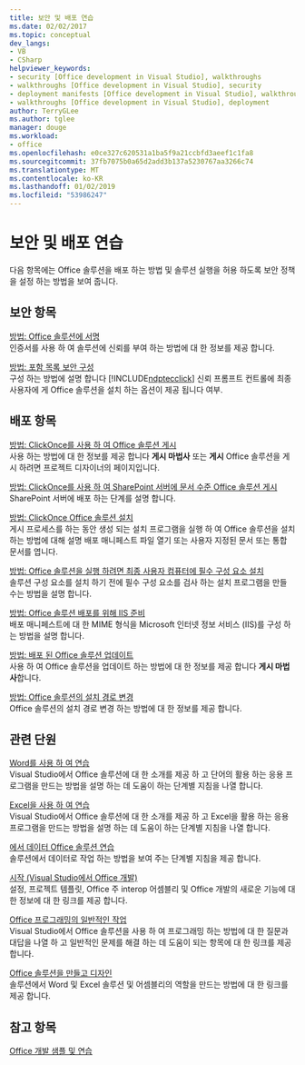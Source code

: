 ```yaml
---
title: 보안 및 배포 연습
ms.date: 02/02/2017
ms.topic: conceptual
dev_langs:
- VB
- CSharp
helpviewer_keywords:
- security [Office development in Visual Studio], walkthroughs
- walkthroughs [Office development in Visual Studio], security
- deployment manifests [Office development in Visual Studio], walkthroughs
- walkthroughs [Office development in Visual Studio], deployment
author: TerryGLee
ms.author: tglee
manager: douge
ms.workload:
- office
ms.openlocfilehash: e0ce327c620531a1ba5f9a21ccbfd3aeef1c1fa8
ms.sourcegitcommit: 37fb7075b0a65d2add3b137a5230767aa3266c74
ms.translationtype: MT
ms.contentlocale: ko-KR
ms.lasthandoff: 01/02/2019
ms.locfileid: "53986247"
---
```

# <a name="security-and-deployment-walkthroughs"></a>보안 및 배포 연습
  다음 항목에는 Office 솔루션을 배포 하는 방법 및 솔루션 실행을 허용 하도록 보안 정책을 설정 하는 방법을 보여 줍니다.  
  
## <a name="security-topics"></a>보안 항목  
 [방법: Office 솔루션에 서명](../vsto/how-to-sign-office-solutions.md)  
 인증서를 사용 하 여 솔루션에 신뢰를 부여 하는 방법에 대 한 정보를 제공 합니다.  
  
 [방법: 포함 목록 보안 구성](../vsto/how-to-configure-inclusion-list-security.md)  
 구성 하는 방법에 설명 합니다 [!INCLUDE[ndptecclick](../vsto/includes/ndptecclick-md.md)] 신뢰 프롬프트 컨트롤에 최종 사용자에 게 Office 솔루션을 설치 하는 옵션이 제공 됩니다 여부.  
  
## <a name="deployment-topics"></a>배포 항목  
 [방법: ClickOnce를 사용 하 여 Office 솔루션 게시](https://msdn.microsoft.com/2b6c247e-bc04-4ce4-bb64-c4e79bb3d5b8)  
 사용 하는 방법에 대 한 정보를 제공 합니다 **게시 마법사** 또는 **게시** Office 솔루션을 게시 하려면 프로젝트 디자이너의 페이지입니다.  
  
 [방법: ClickOnce를 사용 하 여 SharePoint 서버에 문서 수준 Office 솔루션 게시](https://msdn.microsoft.com/2408e809-fb78-42a1-9152-00afa1522e58)  
 SharePoint 서버에 배포 하는 단계를 설명 합니다.  
  
 [방법: ClickOnce Office 솔루션 설치](https://msdn.microsoft.com/14702f48-9161-4190-994c-78211fe18065)  
 게시 프로세스를 하는 동안 생성 되는 설치 프로그램을 실행 하 여 Office 솔루션을 설치 하는 방법에 대해 설명 배포 매니페스트 파일 열기 또는 사용자 지정된 문서 또는 통합 문서를 엽니다.  
  
 [방법: Office 솔루션을 실행 하려면 최종 사용자 컴퓨터에 필수 구성 요소 설치](https://msdn.microsoft.com/74dd2c52-838f-4abf-b2b4-4d7b0c2a0a98)  
 솔루션 구성 요소를 설치 하기 전에 필수 구성 요소를 검사 하는 설치 프로그램을 만들 수는 방법을 설명 합니다.  
  
 [방법: Office 솔루션 배포를 위해 IIS 준비](https://msdn.microsoft.com/f62bce70-81d4-4f8b-86e6-2f2afec5d9b4)  
 배포 매니페스트에 대 한 MIME 형식을 Microsoft 인터넷 정보 서비스 (IIS)를 구성 하는 방법을 설명 합니다.  
  
 [방법: 배포 된 Office 솔루션 업데이트](https://msdn.microsoft.com/be96db53-b6ea-46ab-b8d9-b76b098b3b13)  
 사용 하 여 Office 솔루션을 업데이트 하는 방법에 대 한 정보를 제공 합니다 **게시 마법사**합니다.  
  
 [방법: Office 솔루션의 설치 경로 변경](https://msdn.microsoft.com/d0eaa07b-2d72-4902-899f-2f9fb165b8fd)  
 Office 솔루션의 설치 경로 변경 하는 방법에 대 한 정보를 제공 합니다.  
  
## <a name="related-sections"></a>관련 단원  
 [Word를 사용 하 여 연습](../vsto/walkthroughs-using-word.md)  
 Visual Studio에서 Office 솔루션에 대 한 소개를 제공 하 고 단어의 활용 하는 응용 프로그램을 만드는 방법을 설명 하는 데 도움이 하는 단계별 지침을 나열 합니다.  
  
 [Excel을 사용 하 여 연습](../vsto/walkthroughs-using-excel.md)  
 Visual Studio에서 Office 솔루션에 대 한 소개를 제공 하 고 Excel을 활용 하는 응용 프로그램을 만드는 방법을 설명 하는 데 도움이 하는 단계별 지침을 나열 합니다.  
  
 [에서 데이터 Office 솔루션 연습](../vsto/data-in-office-solutions-walkthroughs.md)  
 솔루션에서 데이터로 작업 하는 방법을 보여 주는 단계별 지침을 제공 합니다.  
  
 [시작 &#40;Visual Studio에서 Office 개발&#41;](../vsto/getting-started-office-development-in-visual-studio.md)  
 설정, 프로젝트 템플릿, Office 주 interop 어셈블리 및 Office 개발의 새로운 기능에 대 한 정보에 대 한 링크를 제공 합니다.  
  
 [Office 프로그래밍의 일반적인 작업](../vsto/common-tasks-in-office-programming.md)  
 Visual Studio에서 Office 솔루션을 사용 하 여 프로그래밍 하는 방법에 대 한 질문과 대답을 나열 하 고 일반적인 문제를 해결 하는 데 도움이 되는 항목에 대 한 링크를 제공 합니다.  
  
 [Office 솔루션을 만들고 디자인](../vsto/designing-and-creating-office-solutions.md)  
 솔루션에서 Word 및 Excel 솔루션 및 어셈블리의 역할을 만드는 방법에 대 한 링크를 제공 합니다.  
  
## <a name="see-also"></a>참고 항목  
 [Office 개발 샘플 및 연습](../vsto/office-development-samples-and-walkthroughs.md)  
